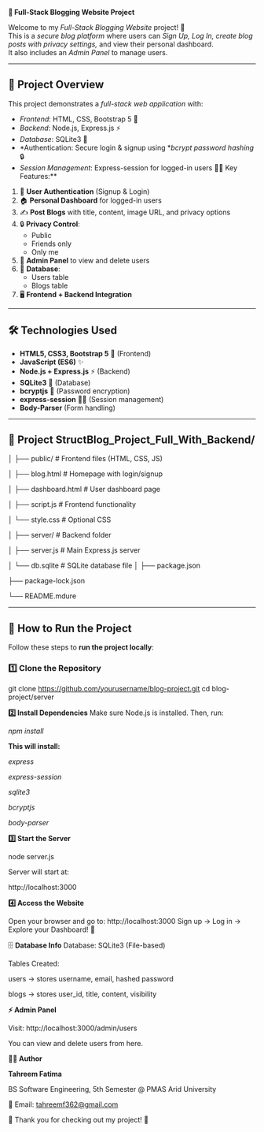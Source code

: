 **🌸 Full-Stack Blogging Website Project**

Welcome to my *Full-Stack Blogging Website* project! 🎉  
This is a *secure blog platform* where users can *Sign Up, Log In, create blog posts with privacy settings,* and view their personal dashboard.  
It also includes an *Admin Panel* to manage users.

---

## 📖 Project Overview

This project demonstrates a *full-stack web application* with:

- *Frontend*: HTML, CSS, Bootstrap 5 🎨  
- *Backend*: Node.js, Express.js ⚡  
- *Database*: SQLite3 💾  
- *Authentication: Secure login & signup using **bcrypt password hashing* 🔒  
- *Session Management*: Express-session for logged-in users 🧑‍💻
  Key Features:**

1. 👤 **User Authentication** (Signup & Login)
2. 🏠 **Personal Dashboard** for logged-in users
3. ✍ **Post Blogs** with title, content, image URL, and privacy options
4. 🔒 **Privacy Control**:
   - Public
   - Friends only
   - Only me
5. 👑 **Admin Panel** to view and delete users
6. 📂 **Database**:
   - Users table
   - Blogs table
7. 🖥 **Frontend + Backend Integration**

---

## 🛠 Technologies Used

- **HTML5, CSS3, Bootstrap 5** 🎨 (Frontend)
- **JavaScript (ES6)** ✨
- **Node.js + Express.js** ⚡ (Backend)
- **SQLite3** 💾 (Database)
- **bcryptjs** 🔐 (Password encryption)
- **express-session** 🧑‍💻 (Session management)
- **Body-Parser** (Form handling)

---

## 📂 Project StructBlog_Project_Full_With_Backend/
│
├── public/ # Frontend files (HTML, CSS, JS)

│ ├── blog.html # Homepage with login/signup

│ ├── dashboard.html # User dashboard page

│ ├── script.js # Frontend functionality

│ └── style.css # Optional CSS

│
├── server/ # Backend folder

│ ├── server.js # Main Express.js server

│ └── db.sqlite # SQLite database file
│
├── package.json

├── package-lock.json

└── README.mdure

---

## 🚀 How to Run the Project

Follow these steps to **run the project locally**:

### 1️⃣ **Clone the Repository**

git clone https://github.com/yourusername/blog-project.git
cd blog-project/server 

**2️⃣ Install Dependencies**
Make sure Node.js is installed. Then, run:

*npm install*

**This will install:**

*express*

*express-session*

*sqlite3*

*bcryptjs*

*body-parser*

**3️⃣ Start the Server**

  node server.js
  
Server will start at:

http://localhost:3000

**4️⃣ Access the Website**

Open your browser and go to:
http://localhost:3000
Sign up → Log in → Explore your Dashboard! 🎉

🗄 **Database Info**
Database: SQLite3 (File-based)

Tables Created:

users → stores username, email, hashed password

blogs → stores user_id, title, content, visibility


**⚡ Admin Panel**


Visit:
http://localhost:3000/admin/users

You can view and delete users from here.


**👩‍💻 Author**


**Tahreem Fatima**

BS Software Engineering, 5th Semester @ PMAS Arid University

📧 Email: tahreemf362@gmail.com

🌸 Thank you for checking out my project! 🌸
